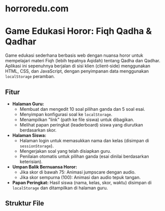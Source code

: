 # horroredu.com
# Game Edukasi Horor: Fiqh Qadha & Qadhar

Game edukasi sederhana berbasis web dengan nuansa horor untuk mempelajari materi Fiqh (lebih tepatnya Aqidah) tentang Qadha dan Qadhar. Aplikasi ini sepenuhnya berjalan di sisi klien (client-side) menggunakan HTML, CSS, dan JavaScript, dengan penyimpanan data menggunakan `localStorage` peramban.

## Fitur

* **Halaman Guru:**
    * Membuat dan mengedit 10 soal pilihan ganda dan 5 soal esai.
    * Menyimpan konfigurasi soal ke `localStorage`.
    * Menampilkan "link" (path ke file siswa) untuk dibagikan.
    * Melihat papan peringkat (leaderboard) siswa yang diurutkan berdasarkan skor.
* **Halaman Siswa:**
    * Halaman login untuk memasukkan nama dan kelas (disimpan di `sessionStorage`).
    * Mengerjakan soal yang telah disiapkan guru.
    * Penilaian otomatis untuk pilihan ganda (esai dinilai berdasarkan keterisian).
* **Umpan Balik Bernuansa Horor:**
    * Jika skor di bawah 75: Animasi jumpscare dengan audio.
    * Jika skor sempurna (100): Animasi dan audio tepuk tangan.
* **Papan Peringkat:** Hasil siswa (nama, kelas, skor, waktu) disimpan di `localStorage` dan ditampilkan di halaman guru.

## Struktur File
